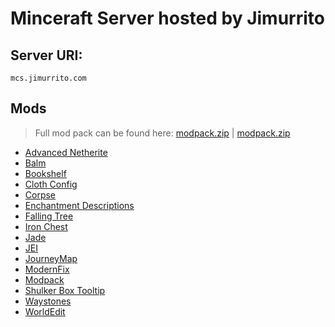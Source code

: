 # Minceraft Server hosted by Jimurrito

## Server URI:
`mcs.jimurrito.com`

## Mods

> Full mod pack can be found here:
> [modpack.zip](./mods/modpack.zip) | [modpack.zip](./mods/modpack.tar.gz)

- [Advanced Netherite](./mods/advancednetherite-forge-2.0.2-1.20.2.jar)
- [Balm](./mods/balm-forge-1.20.2-8.0.5.jar)
- [Bookshelf](./mods/Bookshelf-Forge-1.20.2-21.0.14.jar)
- [Cloth Config](./mods/cloth-config-12.0.137-forge.jar)
- [Corpse](./mods/corpse-1.20.2-1.0.9.jar)
- [Enchantment Descriptions](./mods/EnchantmentDescriptions-Forge-1.20.2-18.0.7.jar)
- [Falling Tree](./mods/FallingTree-1.20.2-5.0.6.jar)
- [Iron Chest](./mods/ironchest-1.20.2-14.5.7.jar)
- [Jade](./mods/Jade-1.20.2-forge-12.3.0.jar)
- [JEI](./mods/jei-1.20.2-forge-16.0.0.2.jar)
- [JourneyMap](./mods/journeymap-1.20.2-5.9.21-forge.jar)
- [ModernFix](./mods/modernfix-forge-5.10.1+mc1.20.2.jar)
- [Modpack](./mods/modpack.tar.gz)
- [Shulker Box Tooltip](./mods/shulkerboxtooltip-forge-4.0.7+1.20.2.jar)
- [Waystones](./mods/waystones-forge-1.20.2-15.2.0.jar)
- [WorldEdit](./mods/worldedit-mod-7.3.0-beta-02.jar)
